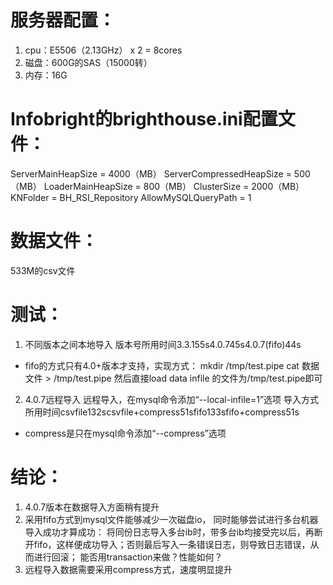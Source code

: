 # 服务器配置：
1. cpu：E5506（2.13GHz） x 2 = 8cores
2. 磁盘：600G的SAS（15000转）
3. 内存：16G

# Infobright的brighthouse.ini配置文件：
ServerMainHeapSize = 4000（MB）
ServerCompressedHeapSize = 500（MB）
LoaderMainHeapSize = 800（MB）
ClusterSize = 2000（MB）
KNFolder = BH_RSI_Repository
AllowMySQLQueryPath = 1

# 数据文件：
533M的csv文件

# 测试：
1. 不同版本之间本地导入
版本号所用时间3.3.155s4.0.745s4.0.7(fifo)44s
* fifo的方式只有4.0+版本才支持，实现方式：
     mkdir /tmp/test.pipe
     cat 数据文件 > /tmp/test.pipe
     然后直接load data infile 的文件为/tmp/test.pipe即可

2. 4.0.7远程导入
远程导入，在mysql命令添加“--local-infile=1”选项
导入方式所用时间csvfile132scsvfile+compress51sfifo133sfifo+compress51s
* compress是只在mysql命令添加“--compress”选项

# 结论：
1. 4.0.7版本在数据导入方面稍有提升
2. 采用fifo方式到mysql文件能够减少一次磁盘io，
     同时能够尝试进行多台机器导入成功才算成功：
          将同份日志导入多台ib时，带多台ib均接受完以后，再断开fifo，这样便成功导入；否则最后写入一条错误日志，则导致日志错误，从而进行回滚；
          能否用transaction来做？性能如何？
3. 远程导入数据需要采用compress方式，速度明显提升